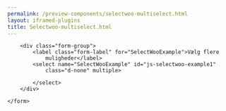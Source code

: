 ```yaml
--- 
permalink: /preview-components/selectwoo-multiselect.html
layout: iframed-plugins 
title: Selectwoo-multiselect.html
---
```

<div class="container">
    <form class="form mb-6">

        <div class="form-group">
            <label class="form-label" for="SelectWooExample">Vælg flere
                muligheder</label>
            <select name="SelectWooExample" id="js-selectwoo-example1"
                class="d-none" multiple>

            </select>
        </div>

    </form>
</div>